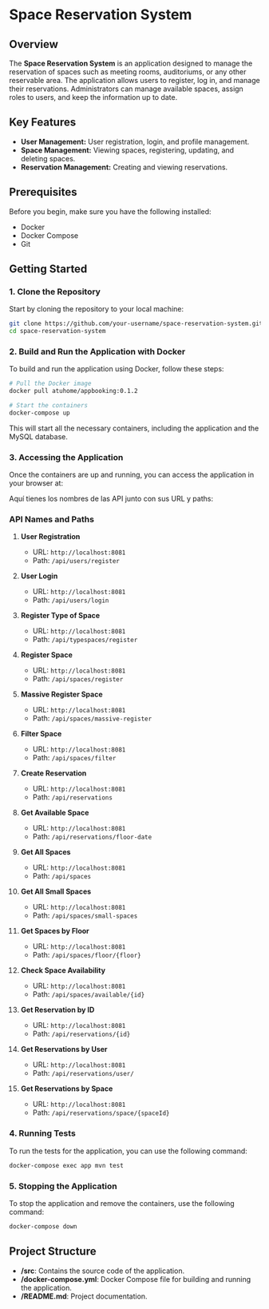 
# Space Reservation System

## Overview
The **Space Reservation System** is an application designed to manage the reservation of spaces such as meeting rooms, auditoriums, or any other reservable area. The application allows users to register, log in, and manage their reservations. Administrators can manage available spaces, assign roles to users, and keep the information up to date.

## Key Features
- **User Management:** User registration, login, and profile management.
- **Space Management:** Viewing spaces, registering, updating, and deleting spaces.
- **Reservation Management:** Creating and viewing reservations.

## Prerequisites
Before you begin, make sure you have the following installed:
- Docker
- Docker Compose
- Git

## Getting Started

### 1. Clone the Repository
Start by cloning the repository to your local machine:
```bash
git clone https://github.com/your-username/space-reservation-system.git
cd space-reservation-system
```

### 2. Build and Run the Application with Docker
To build and run the application using Docker, follow these steps:

```bash
# Pull the Docker image
docker pull atuhome/appbooking:0.1.2

# Start the containers
docker-compose up
```

This will start all the necessary containers, including the application and the MySQL database.

### 3. Accessing the Application
Once the containers are up and running, you can access the application in your browser at:

Aquí tienes los nombres de las API junto con sus URL y paths:

### API Names and Paths

1. **User Registration**
   - URL: `http://localhost:8081`
   - Path: `/api/users/register`

2. **User Login**
   - URL: `http://localhost:8081`
   - Path: `/api/users/login`

3. **Register Type of Space**
   - URL: `http://localhost:8081`
   - Path: `/api/typespaces/register`

4. **Register Space**
   - URL: `http://localhost:8081`
   - Path: `/api/spaces/register`

5. **Massive Register Space**
   - URL: `http://localhost:8081`
   - Path: `/api/spaces/massive-register`

6. **Filter Space**
   - URL: `http://localhost:8081`
   - Path: `/api/spaces/filter`

7. **Create Reservation**
   - URL: `http://localhost:8081`
   - Path: `/api/reservations`

8. **Get Available Space**
   - URL: `http://localhost:8081`
   - Path: `/api/reservations/floor-date`

9. **Get All Spaces**
   - URL: `http://localhost:8081`
   - Path: `/api/spaces`

10. **Get All Small Spaces**
    - URL: `http://localhost:8081`
    - Path: `/api/spaces/small-spaces`

11. **Get Spaces by Floor**
    - URL: `http://localhost:8081`
    - Path: `/api/spaces/floor/{floor}`

12. **Check Space Availability**
    - URL: `http://localhost:8081`
    - Path: `/api/spaces/available/{id}`

13. **Get Reservation by ID**
    - URL: `http://localhost:8081`
    - Path: `/api/reservations/{id}`

14. **Get Reservations by User**
    - URL: `http://localhost:8081`
    - Path: `/api/reservations/user/`

15. **Get Reservations by Space**
    - URL: `http://localhost:8081`
    - Path: `/api/reservations/space/{spaceId}`


### 4. Running Tests
To run the tests for the application, you can use the following command:
```bash
docker-compose exec app mvn test
```

### 5. Stopping the Application
To stop the application and remove the containers, use the following command:
```bash
docker-compose down
```

## Project Structure
- **/src**: Contains the source code of the application.
- **/docker-compose.yml**: Docker Compose file for building and running the application.
- **/README.md**: Project documentation.
